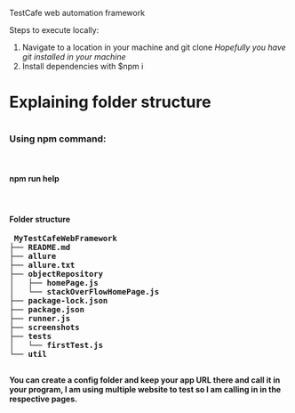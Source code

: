 TestCafe web automation framework

Steps to execute locally:

1. Navigate to a location in your machine and git clone <repo URL> <i> Hopefully you have git installed in your machine </i>
2. Install dependencies with $npm i

<h1> Explaining folder structure <h1>
  
<h3> Using npm command:</h3>
   </br>
   <b>
   <h4>
     npm run help
     </h4>
   </br>
  
<h4>
     Folder structure
 </h4>
  <pre>
 MyTestCafeWebFramework
├── README.md
├── allure
├── allure.txt
├── objectRepository
│   ├── homePage.js
│   └── stackOverFlowHomePage.js
├── package-lock.json
├── package.json
├── runner.js
├── screenshots
├── tests
│   └── firstTest.js
└── util
  </pre>

You can create a config folder and keep your app URL there and call it in your program, I am using multiple website to test so I am calling in in the respective pages.
